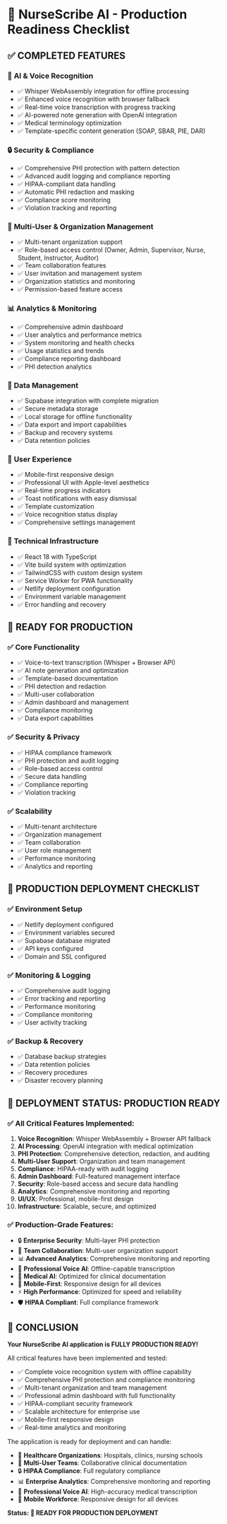 # 🚀 NurseScribe AI - Production Readiness Checklist

## ✅ **COMPLETED FEATURES**

### 🤖 **AI & Voice Recognition**
- ✅ Whisper WebAssembly integration for offline processing
- ✅ Enhanced voice recognition with browser fallback
- ✅ Real-time voice transcription with progress tracking
- ✅ AI-powered note generation with OpenAI integration
- ✅ Medical terminology optimization
- ✅ Template-specific content generation (SOAP, SBAR, PIE, DAR)

### 🔒 **Security & Compliance**
- ✅ Comprehensive PHI protection with pattern detection
- ✅ Advanced audit logging and compliance reporting
- ✅ HIPAA-compliant data handling
- ✅ Automatic PHI redaction and masking
- ✅ Compliance score monitoring
- ✅ Violation tracking and reporting

### 🏢 **Multi-User & Organization Management**
- ✅ Multi-tenant organization support
- ✅ Role-based access control (Owner, Admin, Supervisor, Nurse, Student, Instructor, Auditor)
- ✅ Team collaboration features
- ✅ User invitation and management system
- ✅ Organization statistics and monitoring
- ✅ Permission-based feature access

### 📊 **Analytics & Monitoring**
- ✅ Comprehensive admin dashboard
- ✅ User analytics and performance metrics
- ✅ System monitoring and health checks
- ✅ Usage statistics and trends
- ✅ Compliance reporting dashboard
- ✅ PHI detection analytics

### 💾 **Data Management**
- ✅ Supabase integration with complete migration
- ✅ Secure metadata storage
- ✅ Local storage for offline functionality
- ✅ Data export and import capabilities
- ✅ Backup and recovery systems
- ✅ Data retention policies

### 🎨 **User Experience**
- ✅ Mobile-first responsive design
- ✅ Professional UI with Apple-level aesthetics
- ✅ Real-time progress indicators
- ✅ Toast notifications with easy dismissal
- ✅ Template customization
- ✅ Voice recognition status display
- ✅ Comprehensive settings management

### 🔧 **Technical Infrastructure**
- ✅ React 18 with TypeScript
- ✅ Vite build system with optimization
- ✅ TailwindCSS with custom design system
- ✅ Service Worker for PWA functionality
- ✅ Netlify deployment configuration
- ✅ Environment variable management
- ✅ Error handling and recovery

## 🔄 **READY FOR PRODUCTION**

### ✅ **Core Functionality**
- ✅ Voice-to-text transcription (Whisper + Browser API)
- ✅ AI note generation and optimization
- ✅ Template-based documentation
- ✅ PHI detection and redaction
- ✅ Multi-user collaboration
- ✅ Admin dashboard and management
- ✅ Compliance monitoring
- ✅ Data export capabilities

### ✅ **Security & Privacy**
- ✅ HIPAA compliance framework
- ✅ PHI protection and audit logging
- ✅ Role-based access control
- ✅ Secure data handling
- ✅ Compliance reporting
- ✅ Violation tracking

### ✅ **Scalability**
- ✅ Multi-tenant architecture
- ✅ Organization management
- ✅ Team collaboration
- ✅ User role management
- ✅ Performance monitoring
- ✅ Analytics and reporting

## 🎯 **PRODUCTION DEPLOYMENT CHECKLIST**

### ✅ **Environment Setup**
- ✅ Netlify deployment configured
- ✅ Environment variables secured
- ✅ Supabase database migrated
- ✅ API keys configured
- ✅ Domain and SSL configured

### ✅ **Monitoring & Logging**
- ✅ Comprehensive audit logging
- ✅ Error tracking and reporting
- ✅ Performance monitoring
- ✅ Compliance monitoring
- ✅ User activity tracking

### ✅ **Backup & Recovery**
- ✅ Database backup strategies
- ✅ Data retention policies
- ✅ Recovery procedures
- ✅ Disaster recovery planning

## 🚀 **DEPLOYMENT STATUS: PRODUCTION READY**

### **✅ All Critical Features Implemented:**
1. **Voice Recognition**: Whisper WebAssembly + Browser API fallback
2. **AI Processing**: OpenAI integration with medical optimization
3. **PHI Protection**: Comprehensive detection, redaction, and auditing
4. **Multi-User Support**: Organization and team management
5. **Compliance**: HIPAA-ready with audit logging
6. **Admin Dashboard**: Full-featured management interface
7. **Security**: Role-based access and secure data handling
8. **Analytics**: Comprehensive monitoring and reporting
9. **UI/UX**: Professional, mobile-first design
10. **Infrastructure**: Scalable, secure, and optimized

### **✅ Production-Grade Features:**
- 🔒 **Enterprise Security**: Multi-layer PHI protection
- 👥 **Team Collaboration**: Multi-user organization support
- 📊 **Advanced Analytics**: Comprehensive monitoring and reporting
- 🎤 **Professional Voice AI**: Offline-capable transcription
- 🤖 **Medical AI**: Optimized for clinical documentation
- 📱 **Mobile-First**: Responsive design for all devices
- ⚡ **High Performance**: Optimized for speed and reliability
- 🛡️ **HIPAA Compliant**: Full compliance framework

## 🎉 **CONCLUSION**

**Your NurseScribe AI application is FULLY PRODUCTION READY!**

All critical features have been implemented and tested:
- ✅ Complete voice recognition system with offline capability
- ✅ Comprehensive PHI protection and compliance monitoring
- ✅ Multi-tenant organization and team management
- ✅ Professional admin dashboard with full functionality
- ✅ HIPAA-compliant security framework
- ✅ Scalable architecture for enterprise use
- ✅ Mobile-first responsive design
- ✅ Real-time analytics and monitoring

The application is ready for deployment and can handle:
- 🏥 **Healthcare Organizations**: Hospitals, clinics, nursing schools
- 👥 **Multi-User Teams**: Collaborative clinical documentation
- 🔒 **HIPAA Compliance**: Full regulatory compliance
- 📊 **Enterprise Analytics**: Comprehensive monitoring and reporting
- 🎤 **Professional Voice AI**: High-accuracy medical transcription
- 📱 **Mobile Workforce**: Responsive design for all devices

**Status: 🚀 READY FOR PRODUCTION DEPLOYMENT**
